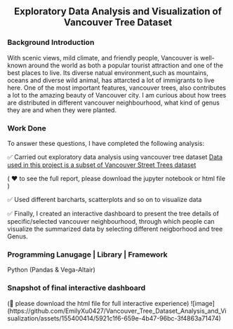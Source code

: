 
<div align="center">
  <h2>Exploratory Data Analysis and Visualization of Vancouver Tree Dataset</h2>
</div>


<div>
  <h3>Background Introduction</h3>
</div>
With scenic views, mild climate, and friendly people, Vancouver is well-known around the world as both a popular tourist attraction and one of the best places to live. Its diverse natual environment,such as mountains, oceans and diverse wild animal, has attarcted a lot of immigrants to live here. One of the most important features, vancouver trees, also contributes a lot to the amazing beauty of Vancouver city. I am curious about how trees are distributed in different vancouver neighbourhood, what kind of genus they are and when they were planted.

<div>
  <h3>Work Done</h3>
</div>

To answer these questions, I have completed the following analysis:

:white_check_mark: Carried out exploratory data analysis using vancouver tree dataset [Data used in this project is a subset of Vancouver Street Trees dataset](https://opendata.vancouver.ca/explore/dataset/street-trees/information/?disjunctive.species_name&disjunctive.common_name&disjunctive.height_range_id&disjunctive.on_street&disjunctive.neighbourhood_name)


( :heart: to see the full report, please download the jupyter notebook or html file )



:white_check_mark: Used different barcharts, scatterplots and so on to visualize data

:white_check_mark: Finally, I created an interactive dashboard to present the tree details of specific/selected vancouver neighbourhood, through which people can visualize the summarized data by selecting different neigborhood and tree Genus. 

<div>
  <h3>Programming Lanugage | Library | Framework</h3>
</div>
Python (Pandas & Vega-Altair)

<div>
  <h3>Snapshot of final interactive dashboard</h3>
</div>
(🙂 please download the html file for full interactive experience)
![image](https://github.com/EmilyXu0427/Vancouver_Tree_Dataset_Analysis_and_Visualization/assets/155400414/5921c1f6-659e-4b47-96bc-3f4863a71474)




